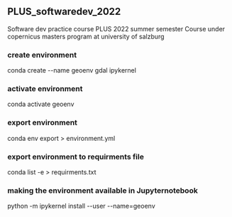 ## PLUS_softwaredev_2022
Software dev practice course PLUS 2022 summer semester 
Course under copernicus masters program at university of salzburg

### create environment 
conda create --name geoenv gdal  ipykernel

### activate environment
conda activate geoenv

### export environment
conda env export > environment.yml

### export environment to requirments file
 conda list -e > requirments.txt
 
### making the environment available in Jupyternotebook
python -m ipykernel install --user --name=geoenv
